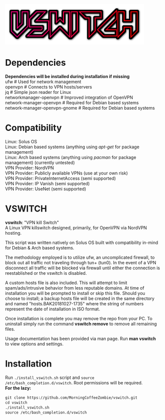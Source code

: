 ![VPN](Resources/logo.png)

# Dependencies
**Dependencies will be installed during installation if missing**  
ufw	# Used for network management  
openvpn	# Connects to VPN hosts/servers  
jq	# Simple json reader for Linux  
networkmanager-openvpn	# Improved integration of OpenVPN  
network-manager-openvpn	# Required for Debian based systems  
network-manager-openvpn-gnome	# Required for Debian based systems  


# Compatibility
Linux: Solus OS  
Linux: Debian based systems (anything using *apt-get* for package management)  
Linux: Arch based systems (anything using *pacman* for package management) (currently untested)  
VPN Provider: NordVPN  
VPN Provider: Publicly available VPNs (use at your own risk)  
VPN Provider: PrivateInternetAccess (semi supported)  
VPN Provider: IP Vanish (semi supported)  
VPN Provider: UseNet (semi supported)  

# VSWITCH
**vswitch**: "VPN kill Switch"  
A Linux VPN killswitch designed, primarily, for OpenVPN via NordVPN hosting.  

This script was written natively on Solus OS built with compatibility in-mind for Debian & Arch based systems.  

The methodology employed is to utilize ufw, an uncomplicated firewall, to block out all traffic not traveling through tun+ (tun0). In the event of a VPN disconnect all traffic will be blocked via firewall until either the connection is reestablished or the vswitch is disabled.  

A custom hosts file is also included. This will attempt to limit spam/ads/intrusive behavior from less reputable domains. At time of installation you will be prompted to install or skip this file. Should you choose to install; a backup hosts file will be created in the same directory and named "hosts.BAK20181027-1735" where the string of numbers represent the date of installation in ISO format.  

Once installation is complete you may remove the repo from your PC. To uninstall simply run the command **vswitch remove** to remove all remaining files.  

Usage documentation has been provided via man page. Run **man vswitch** to view options and settings.  

# Installation
Run `./install_vswitch.sh` script and `source /etc/bash_completion.d/vswitch`. Root permissions will be required.  
**For the lazy:**  
```shell
git clone https://github.com/MorningCoffeeZombie/vswitch.git
cd vswitch
./install_vswitch.sh
source /etc/bash_completion.d/vswitch
```


